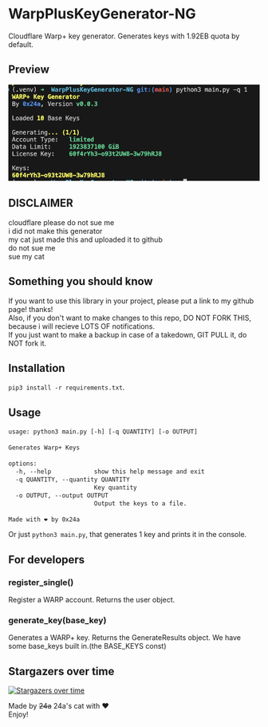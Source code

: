 # WarpPlusKeyGenerator-NG
Cloudflare Warp+ key generator.
Generates keys with 1.92EB quota by default.

## Preview
![preview](preview.png)

## DISCLAIMER
cloudflare please do not sue me  
i did not make this generator  
my cat just made this and uploaded it to github  
do not sue me  
sue my cat

## Something you should know
If you want to use this library in your project, please put a link to my github page! thanks!  
Also, if you don't want to make changes to this repo, DO NOT FORK THIS, because i will recieve LOTS OF notifications.  
If you just want to make a backup in case of a takedown, GIT PULL it, do NOT fork it.

## Installation
`pip3 install -r requirements.txt`.

## Usage
```
usage: python3 main.py [-h] [-q QUANTITY] [-o OUTPUT]

Generates Warp+ Keys

options:
  -h, --help            show this help message and exit
  -q QUANTITY, --quantity QUANTITY
                        Key quantity
  -o OUTPUT, --output OUTPUT
                        Output the keys to a file.

Made with ❤️ by 0x24a
```
Or just `python3 main.py`, that generates 1 key and prints it in the console.

## For developers

### register_single()
Register a WARP account. Returns the user object.

### generate_key(base_key)
Generates a WARP+ key. Returns the GenerateResults object. We have some base_keys built in.(the BASE_KEYS const)

## Stargazers over time
[![Stargazers over time](https://starchart.cc/0x24a/WarpPlusKeyGenerator-NG.svg?variant=adaptive)](https://starchart.cc/0x24a/WarpPlusKeyGenerator-NG)

Made by ~~24a~~ 24a's cat with ❤️  
Enjoy!